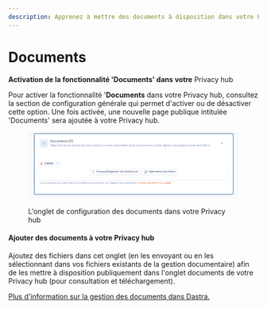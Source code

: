 ```yaml
---
description: Apprenez à mettre des documents à disposition dans votre Privacy hub
---
```


# Documents

**Activation de la fonctionnalité 'Documents' dans votre** Privacy hub

Pour activer la fonctionnalité '**Documents** dans votre Privacy hub, consultez la section de configuration générale qui permet d'activer ou de désactiver cette option. Une fois activée, une nouvelle page publique intitulée 'Documents' sera ajoutée à votre Privacy hub.

<figure><img src="../../../.gitbook/assets/image (398).png" alt=""><figcaption><p>L'onglet de configuration des documents dans votre Privacy hub</p></figcaption></figure>

#### Ajouter des documents à votre Privacy hub

Ajoutez des fichiers dans cet onglet (en les envoyant ou en les sélectionnant dans vos fichiers existants de la gestion documentaire)  afin de les mettre à disposition publiquement dans l'onglet documents de votre Privacy hub (pour consultation et téléchargement).

[Plus d'information sur la gestion des documents dans Dastra.](../../gestion-de-documents-ged/)
